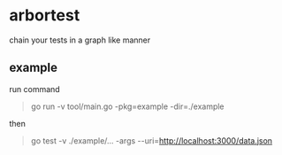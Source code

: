 # arbortest

chain your tests in a graph like manner

## example

run command

> go run -v tool/main.go -pkg=example -dir=./example

then

> go test -v ./example/... -args --uri=<http://localhost:3000/data.json>
